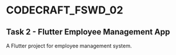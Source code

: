 # CODECRAFT_FSWD_02

## Task 2 - Flutter Employee Management App

A Flutter project for employee management system.
